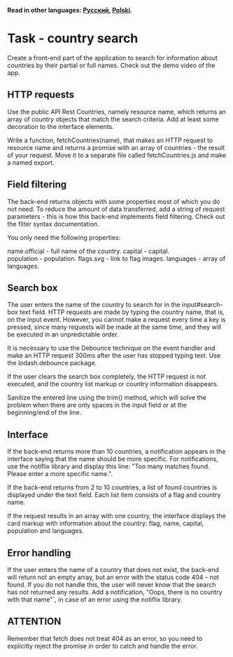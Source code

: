 **Read in other languages: [Русский](README.md), [Polski](README.pl.md).**

# Task - country search​

Create a front-end part of the application to search for information about countries by their partial or full names. Check out the demo video of the app.

## HTTP requests​

Use the public API Rest Countries, namely resource name, which returns an array of country objects that match the search criteria. Add at least some decoration to the interface elements.

Write a function, fetchCountries(name), that makes an HTTP request to resource name and returns a promise with an array of countries - the result of your request. Move it to a separate file called fetchCountries.js and make a named export.

## Field filtering​

The back-end returns objects with some properties most of which you do not need. To reduce the amount of data transferred, add a string of request parameters - this is how this back-end implements field filtering. Check out the filter syntax documentation.

You only need the following properties:

name.official - full name of the country. 
capital - capital.  
population - population. 
flags.svg - link to flag images. 
languages - array of languages. 

## Search box​

The user enters the name of the country to search for in the input#search-box text field. HTTP requests are made by typing the country name, that is, on the input event. However, you cannot make a request every time a key is pressed, since many requests will be made at the same time, and they will be executed in an unpredictable order.

It is necessary to use the Debounce technique on the event handler and make an HTTP request 300ms after the user has stopped typing text. Use the lodash.debounce package.

If the user clears the search box completely, the HTTP request is not executed, and the country list markup or country information disappears.

Sanitize the entered line using the trim() method, which will solve the problem when there are only spaces in the input field or at the beginning/end of the line.

## Interface​

If the back-end returns more than 10 countries, a notification appears in the interface saying that the name should be more specific. For notifications, use the notiflix library and display this line: "Too many matches found. Please enter a more specific name.".

If the back-end returns from 2 to 10 countries, a list of found countries is displayed under the text field. Each list item consists of a flag and country name.

If the request results in an array with one country, the interface displays the card markup with information about the country: flag, name, capital, population and languages.

## Error handling​

If the user enters the name of a country that does not exist, the back-end will return not an empty array, but an error with the status code 404 - not found. If you do not handle this, the user will never know that the search has not returned any results. Add a notification, "Oops, there is no country with that name"`, in case of an error using the notiflix library.

## ATTENTION
Remember that fetch does not treat 404 as an error, so you need to explicitly reject the promise in order to catch and handle the error.

